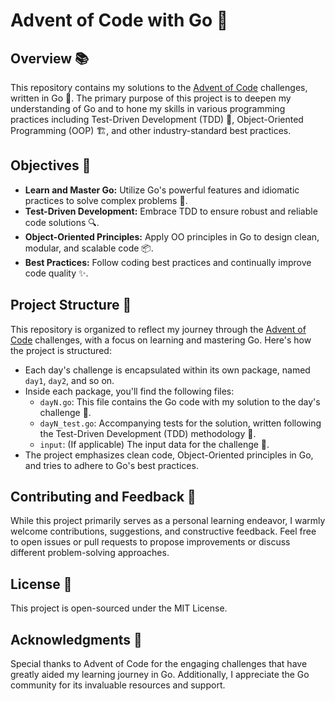 # Advent of Code with Go 🚀

## Overview 📚

This repository contains my solutions to the [Advent of Code](https://adventofcode.com/) challenges, written in Go 🐹. The primary purpose of this project is to deepen my understanding of Go and to hone my skills in various programming practices including Test-Driven Development (TDD) 🧪, Object-Oriented Programming (OOP) 🏗️, and other industry-standard best practices.

## Objectives 🎯

- **Learn and Master Go:** Utilize Go's powerful features and idiomatic practices to solve complex problems 🧠.
- **Test-Driven Development:** Embrace TDD to ensure robust and reliable code solutions 🔍.
- **Object-Oriented Principles:** Apply OO principles in Go to design clean, modular, and scalable code 📦.
- **Best Practices:** Follow coding best practices and continually improve code quality ✨.

## Project Structure 📂

This repository is organized to reflect my journey through the [Advent of Code](https://adventofcode.com/) challenges, with a focus on learning and mastering Go. Here's how the project is structured:

- Each day's challenge is encapsulated within its own package, named `day1`, `day2`, and so on.
- Inside each package, you'll find the following files:
  - `dayN.go`: This file contains the Go code with my solution to the day's challenge 🚀.
  - `dayN_test.go`: Accompanying tests for the solution, written following the Test-Driven Development (TDD) methodology 🧪.
  - `input`: (If applicable) The input data for the challenge 📄.
- The project emphasizes clean code, Object-Oriented principles in Go, and tries to adhere to Go's best practices.

## Contributing and Feedback 🤝
While this project primarily serves as a personal learning endeavor, I warmly welcome contributions, suggestions, and constructive feedback. Feel free to open issues or pull requests to propose improvements or discuss different problem-solving approaches.

## License 📜
This project is open-sourced under the MIT License.

## Acknowledgments 🙏
Special thanks to Advent of Code for the engaging challenges that have greatly aided my learning journey in Go. Additionally, I appreciate the Go community for its invaluable resources and support.

